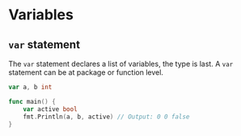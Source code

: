 # Variables

## `var` statement

The `var` statement declares a list of variables, the type is last. A `var` statement can be at package or function level.

```go
var a, b int

func main() {
	var active bool
	fmt.Println(a, b, active) // Output: 0 0 false
}
```
